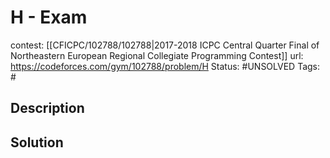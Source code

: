 # H - Exam

contest: [[CFICPC/102788/102788|2017-2018 ICPC Central Quarter Final of Northeastern European Regional Collegiate Programming Contest]]
url: https://codeforces.com/gym/102788/problem/H
Status: #UNSOLVED
Tags: #

## Description

## Solution

